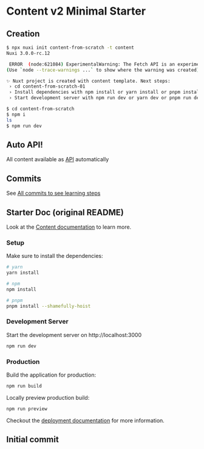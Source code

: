 # Content v2 Minimal Starter

## Creation

```bash
$ npx nuxi init content-from-scratch -t content
Nuxi 3.0.0-rc.12                                                                                                                                                                                         12:29:42

 ERROR  (node:621084) ExperimentalWarning: The Fetch API is an experimental feature. This feature could change at any time                                                                               12:29:42
(Use `node --trace-warnings ...` to show where the warning was created)

✨ Nuxt project is created with content template. Next steps:                                                                                                                                            12:29:43
 › cd content-from-scratch-01                                                                                                                                                                            12:29:43
 › Install dependencies with npm install or yarn install or pnpm install --shamefully-hoist                                                                                                              12:29:43
 › Start development server with npm run dev or yarn dev or pnpm run dev

$ cd content-from-scratch
$ npm i
ls
$ npm run dev
```

## Auto API!

All content available as [API](http://localhost:3000/api/_content/query) automatically

## Commits

See [All commits to see learning steps](https://github.com/awebfactory/learning-nuxt-content-from-scratch/commits/main)

## Starter Doc (original README)

Look at the [Content documentation](https://content-v2.nuxtjs.org/) to learn more.

### Setup

Make sure to install the dependencies:

```bash
# yarn
yarn install

# npm
npm install

# pnpm
pnpm install --shamefully-hoist
```

### Development Server

Start the development server on http://localhost:3000

```bash
npm run dev
```

### Production

Build the application for production:

```bash
npm run build
```

Locally preview production build:

```bash
npm run preview
```

Checkout the [deployment documentation](https://v3.nuxtjs.org/docs/deployment) for more information.

## Initial commit
